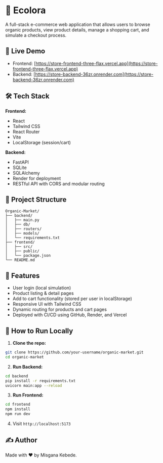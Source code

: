 # 🍓 Ecolora

A full-stack e-commerce web application that allows users to browse organic products, view product details, manage a shopping cart, and simulate a checkout process.

## 🔗 Live Demo

- Frontend: [https://store-frontend-three-flax.vercel.app](https://store-frontend-three-flax.vercel.app)
- Backend: [https://store-backend-36zr.onrender.com](https://store-backend-36zr.onrender.com)

## 🛠 Tech Stack

**Frontend:**
- React
- Tailwind CSS
- React Router
- Vite
- LocalStorage (session/cart)

**Backend:**
- FastAPI
- SQLite
- SQLAlchemy
- Render for deployment
- RESTful API with CORS and modular routing

## 📁 Project Structure

```
Organic-Market/
├── backend/
│   ├── main.py
│   ├── db/
│   ├── routers/
│   ├── models/
│   └── requirements.txt
├── frontend/
│   ├── src/
│   ├── public/
│   └── package.json
└── README.md
```

## 🚀 Features

- User login (local simulation)
- Product listing & detail pages
- Add to cart functionality (stored per user in localStorage)
- Responsive UI with Tailwind CSS
- Dynamic routing for products and cart pages
- Deployed with CI/CD using GitHub, Render, and Vercel

## 🧪 How to Run Locally

1. **Clone the repo:**

```bash
git clone https://github.com/your-username/organic-market.git
cd organic-market
```

2. **Run Backend:**

```bash
cd backend
pip install -r requirements.txt
uvicorn main:app --reload
```

3. **Run Frontend:**

```bash
cd frontend
npm install
npm run dev
```

4. Visit `http://localhost:5173`

## ✍️ Author

Made with ❤️ by Misgana Kebede.
